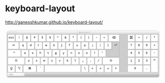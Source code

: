 keyboard-layout
===============

http://ganesshkumar.github.io/keyboard-layout/


![workman-p layout](https://github.com/ganesshkumar/keyboard-layout/blob/gh-pages/img/workman-P.png "Workman-p layout")
